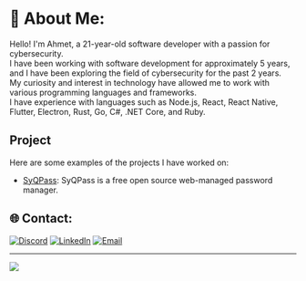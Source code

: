 # 💫 About Me:
Hello! I'm Ahmet, a 21-year-old software developer with a passion for cybersecurity. <br>I have been working with software development for approximately 5 years, and I have been exploring the field of cybersecurity for the past 2 years. <br>My curiosity and interest in technology have allowed me to work with various programming languages and frameworks. <br>I have experience with languages such as Node.js, React, React Native, Flutter, Electron, Rust, Go, C#, .NET Core, and Ruby.

## Project
Here are some examples of the projects I have worked on:
- [SyQPass](https://github.com/doctormaster1/syqpass): SyQPass is a free open source web-managed password manager.

## 🌐 Contact:
[![Discord](https://img.shields.io/badge/doctormaster-blue)](https://discord.gg/doctormaster)
[![LinkedIn](https://img.shields.io/badge/Ahmet_Esad_Barut-blue)](https://www.linkedin.com/in/ahmet-esad-barut/)
[![Email](https://img.shields.io/badge/ahmet.e.barut@gmail.com-red)](mailto:ahmet.e.barut@gmail.com)

---
[![](https://visitcount.itsvg.in/api?id=doctormaster1&icon=0&color=11)](https://visitcount.itsvg.in)
